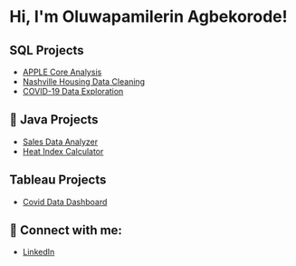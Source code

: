 <h1>Hi, I'm Oluwapamilerin Agbekorode! </h1>

## SQL Projects
- [APPLE Core Analysis](https://github.com/oagbekorode/APPLE_STOCK_INSIGHTS)
- [Nashville Housing Data Cleaning](https://github.com/oagbekorode/NashvilleHousingCleaning)
- [COVID-19 Data Exploration](https://github.com/oagbekorode/covid-19_DataAnalyzation)

## 🚀 Java Projects
- [Sales Data Analyzer](https://github.com/oagbekorode/SalesDataAnalyzer)
- [Heat Index Calculator](https://github.com/oagbekorode/HeatIndexCalculator)
  

 ## Tableau Projects
- [Covid Data Dashboard](https://public.tableau.com/app/profile/oluwapamilerin.agbekorode/viz/CovidDataVisualization_17591111570830/Dashboard1?publish=yes)

<h2> 🤳 Connect with me:</h2>

  - [LinkedIn](https://www.linkedin.com/in/oagbekorode)


<!--
**joshmadakor1/joshmadakor1** is a ✨ _special_ ✨ repository because its `README.md` (this file) appears on your GitHub profile.

Here are some ideas to get you started:

- 🔭 I’m currently working on ...
- 🌱 I’m currently learning ...
- 👯 I’m looking to collaborate on ...
- 🤔 I’m looking for help with ...
- 💬 Ask me about ...
- 📫 How to reach me: ...
- 😄 Pronouns: ...
- ⚡ Fun fact: ...
--

Oluwapamilerin Agbekorode (He/Him/His)
CS Major @ Jax State University | Class of 2026
Student ID: 001262048
+1 256 294 0422
Jacksonville, AL
oagbekorode@stu.jsu.edu

LinkedIn profile
GitHub profile
<
